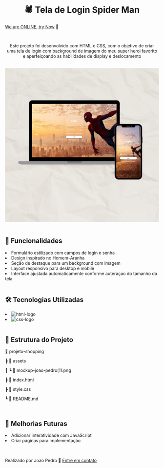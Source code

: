 <h1 align="center" font-wize=600>🕷️ Tela de Login Spider Man</h1>

 [We are ONLINE, try Now](https://jpmedeiros10.github.io/Tela-de-login/) 🎉<br> 
 
<br>

<p align="center">Este projeto foi desenvolvido com HTML e CSS, com o objetivo de criar uma tela de login com background de imagem do meu super heroi favorito e aperfeiçoando as habilidades de display e deslocamento</p>

<br>
<img margin=200px src="https://github.com/jpmedeiros10/Tela-de-login/blob/main/imagem/mockup%20joao%20pedro%20(1).png?raw=true" alt="img-principal"> 
<br>
<br>

<h2 font-wize=400>🎯 Funcionalidades</h2>

<lu>
  <li>Formulário estilizado com campos de login e senha</li>
  <li>Design inspirado no Homem-Aranha</li>
  <li>Seção de destaque para um background com imagem</li>
  <li>Layout responsivo para desktop e mobile</li>
  <li>Interface ajustada automaticamente conforme auteraçao do tamanho da tela</li>
</lu>
<br>
<h2 font-wize=400>🛠️ Tecnologias Utilizadas</h2>
<lu>
 <li> <img src="https://img.shields.io/badge/HTML-239120?style=for-the-badge&logo=html5&logoColor=white" alt="html-logo"</img> </li>
 <li> <img src="https://img.shields.io/badge/CSS3-1572B6?style=for-the-badge&logo=css3&logoColor=white" alt="css-logo"</img> </li>
</lu>

<br>

<h2 font-wize=400>📂 Estrutura do Projeto</h2>

📁 projeto-shopping

 ┣ 📂 assets
 
 ┃ ┗ 📜 mockup-joao-pedro(1).png
 
 ┣ 📜 index.html
 
 ┣ 📜 style.css
 
 ┗ 📜 README.md

 <br>

<h2 font-wize=400>📌 Melhorias Futuras</h2>
<lu>
  <li>Adicionar interatividade com JavaScript</li>
  <li>Criar páginas para implementação</li>
</lu>

<br>
<br>

Realizado por João Pedro 🥇 [Entre em contato](https://www.linkedin.com/in/jpmedeiros10/)
